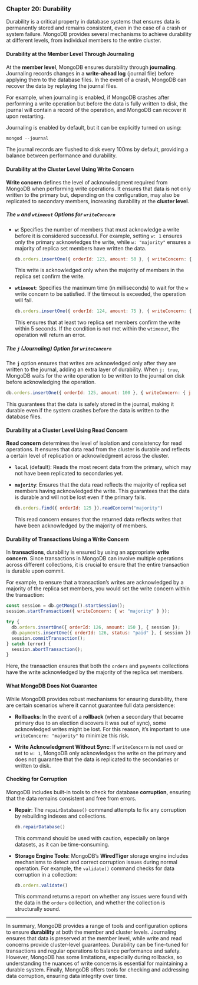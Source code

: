 ### Chapter 20: Durability

Durability is a critical property in database systems that ensures data is permanently stored and remains consistent, even in the case of a crash or system failure. MongoDB provides several mechanisms to achieve durability at different levels, from individual members to the entire cluster.

#### Durability at the Member Level Through Journaling

At the **member level**, MongoDB ensures durability through **journaling**. Journaling records changes in a **write-ahead log** (journal file) before applying them to the database files. In the event of a crash, MongoDB can recover the data by replaying the journal files.

For example, when journaling is enabled, if MongoDB crashes after performing a write operation but before the data is fully written to disk, the journal will contain a record of the operation, and MongoDB can recover it upon restarting.

Journaling is enabled by default, but it can be explicitly turned on using:

```js
mongod --journal
```

The journal records are flushed to disk every 100ms by default, providing a balance between performance and durability.

#### Durability at the Cluster Level Using Write Concern

**Write concern** defines the level of acknowledgment required from MongoDB when performing write operations. It ensures that data is not only written to the primary but, depending on the configuration, may also be replicated to secondary members, increasing durability at the **cluster level**.

##### The `w` and `wtimeout` Options for `writeConcern`

- **`w`**: Specifies the number of members that must acknowledge a write before it is considered successful. For example, setting `w: 1` ensures only the primary acknowledges the write, while `w: "majority"` ensures a majority of replica set members have written the data.

  ```js
  db.orders.insertOne({ orderId: 123, amount: 50 }, { writeConcern: { w: "majority" } })
  ```

  This write is acknowledged only when the majority of members in the replica set confirm the write.

- **`wtimeout`**: Specifies the maximum time (in milliseconds) to wait for the `w` write concern to be satisfied. If the timeout is exceeded, the operation will fail.

  ```js
  db.orders.insertOne({ orderId: 124, amount: 75 }, { writeConcern: { w: 2, wtimeout: 5000 } })
  ```

  This ensures that at least two replica set members confirm the write within 5 seconds. If the condition is not met within the `wtimeout`, the operation will return an error.

##### The `j` (Journaling) Option for `writeConcern`

The **`j`** option ensures that writes are acknowledged only after they are written to the journal, adding an extra layer of durability. When `j: true`, MongoDB waits for the write operation to be written to the journal on disk before acknowledging the operation.

```js
db.orders.insertOne({ orderId: 125, amount: 100 }, { writeConcern: { j: true } })
```

This guarantees that the data is safely stored in the journal, making it durable even if the system crashes before the data is written to the database files.

#### Durability at a Cluster Level Using Read Concern

**Read concern** determines the level of isolation and consistency for read operations. It ensures that data read from the cluster is durable and reflects a certain level of replication or acknowledgment across the cluster.

- **`local`** (default): Reads the most recent data from the primary, which may not have been replicated to secondaries yet.
  
- **`majority`**: Ensures that the data read reflects the majority of replica set members having acknowledged the write. This guarantees that the data is durable and will not be lost even if the primary fails.

  ```js
  db.orders.find({ orderId: 125 }).readConcern("majority")
  ```

  This read concern ensures that the returned data reflects writes that have been acknowledged by the majority of members.

#### Durability of Transactions Using a Write Concern

In **transactions**, durability is ensured by using an appropriate **write concern**. Since transactions in MongoDB can involve multiple operations across different collections, it is crucial to ensure that the entire transaction is durable upon commit.

For example, to ensure that a transaction’s writes are acknowledged by a majority of the replica set members, you would set the write concern within the transaction:

```js
const session = db.getMongo().startSession();
session.startTransaction({ writeConcern: { w: "majority" } });

try {
  db.orders.insertOne({ orderId: 126, amount: 150 }, { session });
  db.payments.insertOne({ orderId: 126, status: "paid" }, { session });
  session.commitTransaction();
} catch (error) {
  session.abortTransaction();
}
```

Here, the transaction ensures that both the `orders` and `payments` collections have the write acknowledged by the majority of the replica set members.

#### What MongoDB Does Not Guarantee

While MongoDB provides robust mechanisms for ensuring durability, there are certain scenarios where it cannot guarantee full data persistence:

- **Rollbacks**: In the event of a **rollback** (when a secondary that became primary due to an election discovers it was out of sync), some acknowledged writes might be lost. For this reason, it’s important to use `writeConcern: "majority"` to minimize this risk.
  
- **Write Acknowledgment Without Sync**: If `writeConcern` is not used or set to `w: 1`, MongoDB only acknowledges the write on the primary and does not guarantee that the data is replicated to the secondaries or written to disk.

#### Checking for Corruption

MongoDB includes built-in tools to check for database **corruption**, ensuring that the data remains consistent and free from errors.

- **Repair**: The `repairDatabase()` command attempts to fix any corruption by rebuilding indexes and collections.

  ```js
  db.repairDatabase()
  ```

  This command should be used with caution, especially on large datasets, as it can be time-consuming.

- **Storage Engine Tools**: MongoDB’s **WiredTiger** storage engine includes mechanisms to detect and correct corruption issues during normal operation. For example, the `validate()` command checks for data corruption in a collection:

  ```js
  db.orders.validate()
  ```

  This command returns a report on whether any issues were found with the data in the `orders` collection, and whether the collection is structurally sound.

---

In summary, MongoDB provides a range of tools and configuration options to ensure **durability** at both the member and cluster levels. Journaling ensures that data is preserved at the member level, while write and read concerns provide cluster-level guarantees. Durability can be fine-tuned for transactions and regular operations to balance performance and safety. However, MongoDB has some limitations, especially during rollbacks, so understanding the nuances of write concerns is essential for maintaining a durable system. Finally, MongoDB offers tools for checking and addressing data corruption, ensuring data integrity over time.